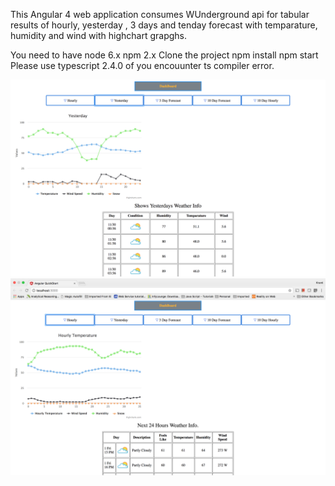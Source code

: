 This Angular 4 web application consumes WUnderground api for tabular results of hourly, yesterday , 3 days and tenday forecast with temparature, humidity and wind with highchart grapghs.

You need to have node 6.x npm 2.x
Clone the project
npm install
npm start
Please use typescript 2.4.0 of you encouunter ts compiler error.

![Alt text](https://github.com/iamthedeveloper/angular2/blob/master/Angular%204%20with%20HighCharts_1.png?raw=true "Title")
![Alt text](https://github.com/iamthedeveloper/angular2/blob/master/Angular%204%20with%20HIghcharts.png?raw=true "Title")

